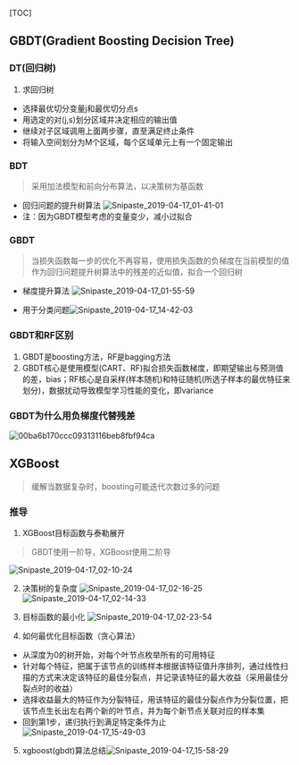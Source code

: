 
[TOC]

## GBDT(Gradient Boosting Decision Tree)
### DT(回归树)
1. 求回归树
  - 选择最优切分变量j和最优切分点s
  - 用选定的对(j,s)划分区域并决定相应的输出值
  - 继续对子区域调用上面两步骤，直至满足终止条件
  - 将输入空间划分为M个区域，每个区域单元上有一个固定输出

### BDT
> 采用加法模型和前向分布算法，以决策树为基函数
- 回归问题的提升树算法
![Snipaste_2019-04-17_01-41-01](C405884FD06841C4930A76D7D9C56D52)
- 注：因为GBDT模型考虑的变量变少，减小过拟合

### GBDT
> 当损失函数每一步的优化不再容易，使用损失函数的负梯度在当前模型的值作为回归问题提升树算法中的残差的近似值，拟合一个回归树
- 梯度提升算法
![Snipaste_2019-04-17_01-55-59](72A10A828C924658A4006D1F3B19FB65)

- 用于分类问题![Snipaste_2019-04-17_14-42-03](52B8733CFE9F45A7BDDACC3D9806455B)
### GBDT和RF区别
1. GBDT是boosting方法，RF是bagging方法
2. GBDT核心是使用模型(CART、RF)拟合损失函数梯度，即期望输出与预测值的差，bias；RF核心是自采样(样本随机)和特征随机(所选子样本的最优特征来划分)，数据扰动导致模型学习性能的变化，即variance

### GBDT为什么用负梯度代替残差
![00ba6b170ccc09313116beb8fbf94ca](A5C5A6FAC98D451A8FFB9B82813640B1)

## XGBoost
> 缓解当数据复杂时，boosting可能迭代次数过多的问题
### 推导

1. XGBoost目标函数与泰勒展开
> GBDT使用一阶导，XGBoost使用二阶导

![Snipaste_2019-04-17_02-10-24](673E02B04D634307A1CB8205C57677A4)

2. 决策树的复杂度
![Snipaste_2019-04-17_02-16-25](097C88E0034D4EA18095063D470117DC)
![Snipaste_2019-04-17_02-14-33](E25B1EC278C045928006E374B2905354)

3. 目标函数的最小化
![Snipaste_2019-04-17_02-23-54](7A46B359AD9D42FF966A0C080F09CF9E)

4. 如何最优化目标函数（贪心算法）
  - 从深度为0的树开始，对每个叶节点枚举所有的可用特征
  - 针对每个特征，把属于该节点的训练样本根据该特征值升序排列，通过线性扫描的方式来决定该特征的最佳分裂点，并记录该特征的最大收益（采用最佳分裂点时的收益）
  - 选择收益最大的特征作为分裂特征，用该特征的最佳分裂点作为分裂位置，把该节点生长出左右两个新的叶节点，并为每个新节点关联对应的样本集
  - 回到第1步，递归执行到满足特定条件为止
![Snipaste_2019-04-17_15-49-03](5998DFCC65CA4D4A8C2B3F28F1641A86)
5. xgboost(gbdt)算法总结![Snipaste_2019-04-17_15-58-29](007A484C0ACB4808AE9FAB108A9CFC4A)

